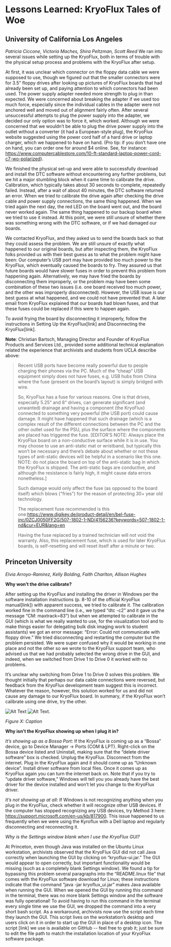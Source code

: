 # Lessons Learned: KryoFlux Tales of Woe

## University of California Los Angeles

*Patricia Ciccone, Victoria Maches, Shira Peltzman, Scott Reed*
We ran into several issues while setting up the KryoFlux, both in terms of trouble with the physical setup process and problems with the KryoFlux after setup. 

At first, it was unclear which connector on the floppy data cable we were supposed to use, though we figured out that the smaller connectors were for 3.5” floppy drives after looking up pictures of KryoFlux boards that had already been set up, and paying attention to which connectors had been used. The power supply adapter needed more strength to plug in than expected. We were concerned about breaking the adapter if we used too much force, especially since the individual cables in the adapter were not anchored well and moved out of alignment fairly often. After several unsuccessful attempts to plug the power supply into the adapter, we decided our only option was to force it, which worked. Although we were concerned that we wouldn’t be able to plug the drive power supply into the outlet without a converter (it had a European-style plug), the KryoFlux website suggested using the power cord half of a hard drive or laptop charger, which we happened to have on hand. (Pro tip: if you don’t have one on hand, you can order one for around $4 online. See, for instance: https://www.computercablestore.com/10-ft-standard-laptop-power-cord-c7-wo-polarized).

We finished the physical set-up and were able to successfully download and install the DTC software without encountering any further problems, but we hit a major stumbling block when it came time to calibrate the drive. Calibration, which typically takes about 30 seconds to complete, repeatedly failed. Instead, after a wait of about 40 minutes, the DTC software returned an error. When we tried to calibrate the drive again after checking the drive cable and power supply connections, the same thing happened. When we tried again the next day, the red LED on the board went out, and the board never worked again. The same thing happened to our backup board when we tried to use it instead. At this point, we were still unsure of whether there was something wrong with the DTC software, or if we had damaged our boards. 

We contacted KryoFlux, and they asked us to send the boards back so that they could assess the problem. We are still unsure of exactly what happened to our original boards, but after inspecting them, the KryoFlux folks provided us with their best guess as to what the problem might have been: Our computer’s USB port may have provided too much power to the KryoFlux, which eventually caused the boards to fry. They assured us that future boards would have slower fuses in order to prevent this problem from happening again. Alternatively, we may have fried the boards by disconnecting them improperly, or the problem may have been some combination of these two issues (i.e. one board received too much power, and the other was improperly disconnected). However, the USB issue is our best guess at what happened, and we could not have prevented that. A later email from KryoFlux explained that our boards had blown fuses, and that these fuses could be replaced if this were to happen again.

To avoid frying the board by disconnecting it improperly, follow the instructions in Setting Up the KryoFlux[link] and Disconnecting the KryoFlux[link].

**Note**: Christian Bartsch, Managing Director and Founder of KryoFlux Products and Services Ltd., provided some additional technical explanation related the experience that archivists and students from UCLA describe above:

> Recent USB ports have become really powerful due to people charging their phones via the PC. Much of the  “cheap“ USB equipment simply does not have fuses, e.g. USB hubs from China where the fuse (present on the board’s layout) is simply bridged with wire.
> 
> So, KryoFlux has a fuse for various reasons. One is that drives, especially 5.25“ and 8“ drives, can generate significant (and unwanted) drainage and having a component (the KryoFlux) connected to something very powerful (the USB port) could cause damage. It might have happened that such drainage (which is a complex result of the different connections between the PC and the other outlet used for the PSU, plus the surface where the components are placed has triggered the fuse. [EDITOR’S NOTE: Always place the KryoFlux board on a non-conductive surface while it is in use. You may choose to use an anti-static mat or wristband, but typically this won’t be necessary and there’s debate about whether or not these types of anti-static devices will be helpful in a scenario like this one. NOTE: do not place the board on top of the anti-static bag in which the KryoFlux is shipped. The anti-static bags are conductive, and although the resistance is fairly high, it might cause data errors nonetheless.]
> 
> Such damage would only affect the fuse (as opposed to the board itself) which blows ("fries") for the reason of protecting 30+ year old technology. 
> 
> The replacement fuse recommended is this one:https://www.digikey.de/product-detail/en/bel-fuse-inc/0ZCJ0050FF2G/507-1802-1-ND/4156236?keywords=507-1802-1-nd&cur=EUR&lang=en
> 
> Having the fuse replaced by a trained technician will not void the warranty. Also, this replacement fuse, which is used for later KryoFlux boards, is self-resetting and will reset itself after a minute or two.

<a id="princetonuniversity"></a>
## Princeton University

*Elvia Arroyo-Ramirez, Kelly Bolding, Faith Charlton, Allison Hughes*

**Why won’t the drive calibrate?**

After setting up the KryoFlux and installing the driver in Windows per the software installation instructions (p. 8-10 of the official KryoFlux manual[link]) with apparent success, we tried to calibrate it. The calibration worked fine in the command line (i.e., we typed “dtc -c2” and it gave us the message “CM: maxtrack=83”) but when we attempted to calibrate in the GUI (which is what we really wanted to use, for the visualization tool and to make things easier for delegating bulk disk imaging work to student assistants) we got an error message: “Error: Could not communicate with floppy drive.”  We tried disconnecting and restarting the computer but the problem persisted. We were super confused why it would be working in one place and not the other so we wrote to the KryoFlux support team, who advised us that we had probably selected the wrong drive in the GUI, and indeed, when we switched from Drive 1 to Drive 0 it worked with no problems.

It’s unclear why switching from Drive 1 to Drive 0 solves this problem. We thought initially that perhaps our data cable connections were reversed, but feedback from the KryoFlux development team suggest this is incorrect. Whatever the reason, however, this solution worked for us and did not cause any damage to our KryoFlux board. In summary, if the KryoFlux won’t calibrate using one drive, try the other.

![Alt Text](images/lessons-learned-figure01.PNG "Caption.") 
![Alt Text.](images/lessons-learned-figure02.jpg "Caption")

*Figure X: Caption*


**Why isn’t the KryoFlux showing up when I plug it in?**

*It’s showing up as a Bossa Port:*
If the KryoFlux is coming up as a “Bossa” device, go to Device Manager -> Ports (COM & LPT). Right-click on the Bossa device listed and Uninstall, making sure that the “delete driver software” box is checked. Unplug the KryoFlux. Disconnect from the internet. Plug in the KryoFlux again and it should come up as “Unknown device”. Install driver software from local files. Once it comes up as KryoFlux again you can turn the internet back on. Note that if you try to “update driver software,”  Windows will tell you you already have the best driver for the device installed and won’t let you change to the KryoFlux driver.

*It’s not showing up at all:*
If Windows is not recognizing anything when you plug in the KryoFlux, check whether it will recognize other USB devices. If the computer has stopped recognizing any USB devices, try Method 3 here: https://support.microsoft.com/en-us/kb/817900. This issue happened to us frequently when we were using the Kyroflux with a Dell laptop and regularly disconnecting and reconnecting it.

*Why is the Settings window blank when I use the KryoFlux GUI?*
 
At Princeton, even though Java was installed on the Ubuntu Linux workstation, archivists observed that the KryoFlux GUI did not call Java correctly when launching the GUI by clicking on “kryoflux-ui.jar.” The GUI would appear to open correctly, but important functionality would be missing (such as a completely blank Settings window). We found a tip for bypassing this problem several paragraphs into the “README.linux file” that comes with the KryoFlux software download for Linux; these instructions indicate that the command “java -jar kryoflux_ui.jar” makes Java available when running the GUI. When we opened the GUI by running this command in the terminal, there was no more blank Settings window and the software was fully operational! To avoid having to run this command in the terminal every single time we use the GUI, we dropped the command into a very short bash script. As a workaround, archivists now use the script each time they launch the GUI. This script lives on the workstation’s desktop and users click on it in order to start up the GUI in place of a desktop icon. The script [link] we use is available on GitHub -- feel free to grab it; just be sure to edit the file path to match the installation location of your KryoFlux software package.
